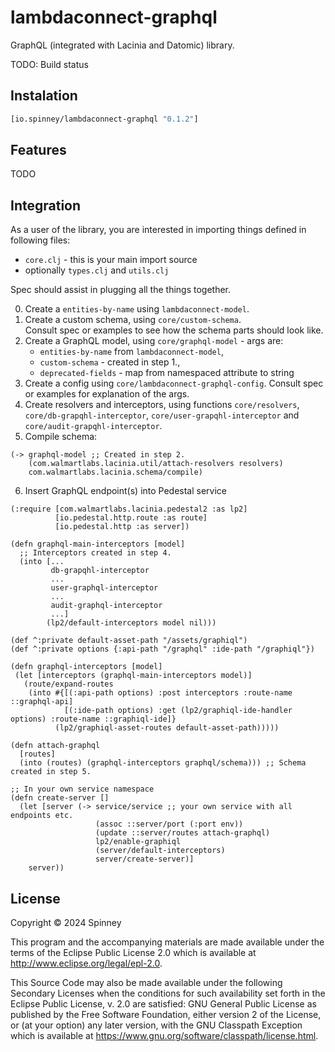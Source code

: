 # lambdaconnect-graphql

GraphQL (integrated with Lacinia and Datomic) library.

TODO: Build status

## Instalation

```clojure
[io.spinney/lambdaconnect-graphql "0.1.2"]
```

## Features

TODO

## Integration

As a user of the library, you are interested in importing things defined in following files:
* `core.clj` - this is your main import source
* optionally `types.clj` and `utils.clj`

Spec should assist in plugging all the things together.

0. Create a `entities-by-name` using `lambdaconnect-model`.
1. Create a custom schema, using `core/custom-schema`. <br> Consult spec or examples to see how the schema parts should look like.
2. Create a GraphQL model, using `core/graphql-model` - args are:
   * `entities-by-name` from `lambdaconnect-model`,
   * `custom-schema` - created in step 1.,
   * `deprecated-fields` - map from namespaced attribute to string
3. Create a config using `core/lambdaconnect-graphql-config`. Consult spec or examples for explanation of the args.
4. Create resolvers and interceptors, using functions `core/resolvers`, `core/db-grapqhl-interceptor`, `core/user-grapqhl-interceptor` and `core/audit-grapqhl-interceptor`.
5. Compile schema: <br>
```
(-> graphql-model ;; Created in step 2.
    (com.walmartlabs.lacinia.util/attach-resolvers resolvers)
    com.walmartlabs.lacinia.schema/compile)
```
6. Insert GraphQL endpoint(s) into Pedestal service
```
(:require [com.walmartlabs.lacinia.pedestal2 :as lp2]
          [io.pedestal.http.route :as route]
          [io.pedestal.http :as server])

(defn graphql-main-interceptors [model]
  ;; Interceptors created in step 4.
  (into [...
         db-grapqhl-interceptor
         ...
         user-graphql-interceptor
         ...
         audit-graphql-interceptor
         ...]
        (lp2/default-interceptors model nil)))

(def ^:private default-asset-path "/assets/graphiql")
(def ^:private options {:api-path "/graphql" :ide-path "/graphiql"})

(defn graphql-interceptors [model]
 (let [interceptors (graphql-main-interceptors model)]
   (route/expand-routes
    (into #{[(:api-path options) :post interceptors :route-name ::graphql-api]
            [(:ide-path options) :get (lp2/graphiql-ide-handler options) :route-name ::graphiql-ide]}
          (lp2/graphiql-asset-routes default-asset-path)))))
          
(defn attach-graphql
  [routes]
  (into (routes) (graphql-interceptors graphql/schema))) ;; Schema created in step 5.

;; In your own service namespace
(defn create-server []
  (let [server (-> service/service ;; your own service with all endpoints etc.
                   (assoc ::server/port (:port env))
                   (update ::server/routes attach-graphql)
                   lp2/enable-graphiql
                   (server/default-interceptors)
                   server/create-server)]
    server))
```


## License

Copyright © 2024 Spinney

This program and the accompanying materials are made available under the
terms of the Eclipse Public License 2.0 which is available at
http://www.eclipse.org/legal/epl-2.0.

This Source Code may also be made available under the following Secondary
Licenses when the conditions for such availability set forth in the Eclipse
Public License, v. 2.0 are satisfied: GNU General Public License as published by
the Free Software Foundation, either version 2 of the License, or (at your
option) any later version, with the GNU Classpath Exception which is available
at https://www.gnu.org/software/classpath/license.html.
